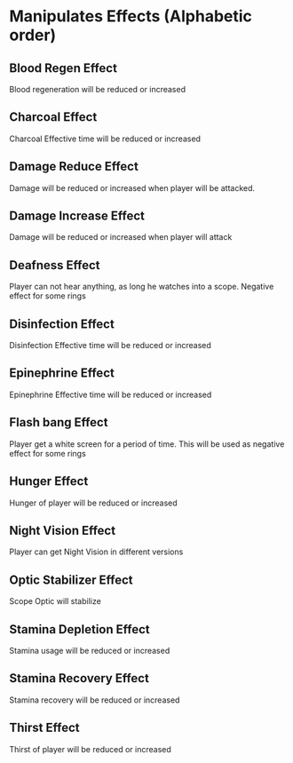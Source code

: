 # Manipulates Effects (Alphabetic order)

## Blood Regen Effect
Blood regeneration will be reduced or increased

## Charcoal Effect
Charcoal Effective time will be reduced or increased

## Damage Reduce Effect
Damage will be reduced or increased when player will be attacked.

## Damage Increase Effect
Damage will be reduced or increased when player will attack

## Deafness Effect
Player can not hear anything, as long he watches into a scope. Negative effect for some rings

## Disinfection Effect
Disinfection Effective time will be reduced or increased

## Epinephrine Effect
Epinephrine Effective time will be reduced or increased

## Flash bang Effect
Player get a white screen for a period of time. This will be used as negative effect for some rings

## Hunger Effect
Hunger of player will be reduced or increased

## Night Vision Effect
Player can get Night Vision in different versions

## Optic Stabilizer Effect
Scope Optic will stabilize

## Stamina Depletion Effect
Stamina usage will be reduced or increased

## Stamina Recovery Effect
Stamina recovery will be reduced or increased

## Thirst Effect
Thirst of player will be reduced or increased
